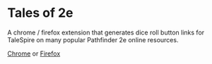 # Tales of 2e
A chrome / firefox extension that generates dice roll button links for TaleSpire on many popular Pathfinder 2e online resources.

[Chrome](https://chrome.google.com/webstore/detail/tales-of-2e/pnelkkndgnbalbhbcpacaligcfkdepkd)
or
[Firefox](https://addons.mozilla.org/en-US/firefox/addon/tales-of-2e/)
